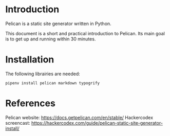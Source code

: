 # Introduction

Pelican is a static site generator written in Python.

This document is a short and practical introduction to Pelican. Its main goal is to get up and running within 30 minutes.

# Installation

The following librairies are needed:

``` shell
pipenv install pelican markdown typogrify
```


# References

Pelican website: https://docs.getpelican.com/en/stable/
Hackercodex screencast: https://hackercodex.com/guide/pelican-static-site-generator-install/

